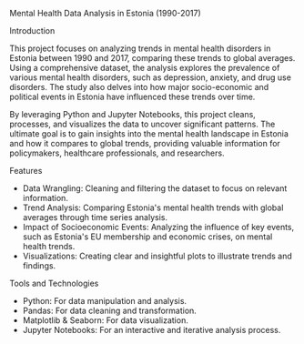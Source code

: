 Mental Health Data Analysis in Estonia (1990-2017)

Introduction

This project focuses on analyzing trends in mental health disorders in Estonia between 1990 and 2017, comparing these trends to global averages. Using a comprehensive dataset, the analysis explores the prevalence of various mental health disorders, such as depression, anxiety, and drug use disorders. The study also delves into how major socio-economic and political events in Estonia have influenced these trends over time.

By leveraging Python and Jupyter Notebooks, this project cleans, processes, and visualizes the data to uncover significant patterns. The ultimate goal is to gain insights into the mental health landscape in Estonia and how it compares to global trends, providing valuable information for policymakers, healthcare professionals, and researchers.

Features

- Data Wrangling: Cleaning and filtering the dataset to focus on relevant information.
- Trend Analysis: Comparing Estonia's mental health trends with global averages through time series analysis.
- Impact of Socioeconomic Events: Analyzing the influence of key events, such as Estonia's EU membership and economic crises, on mental health trends.
- Visualizations: Creating clear and insightful plots to illustrate trends and findings.

Tools and Technologies

- Python: For data manipulation and analysis.
- Pandas: For data cleaning and transformation.
- Matplotlib & Seaborn: For data visualization.
- Jupyter Notebooks: For an interactive and iterative analysis process.
